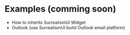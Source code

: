 # Examples (comming soon)

- How to inherits SurrealismUI Widget
- Outlook (use SurrealismUI build Outlook email platform)